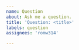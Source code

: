 ```yaml
---
name: Question
about: Ask me a question.
title: 'Question: <title>'
labels: question
assignees: 'romw314'

---
```



